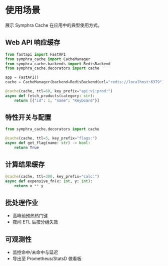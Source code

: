 # 使用场景

展示 Symphra Cache 在应用中的典型使用方式。

## Web API 响应缓存

```python
from fastapi import FastAPI
from symphra_cache import CacheManager
from symphra_cache.backends import RedisBackend
from symphra_cache.decorators import cache

app = FastAPI()
cache = CacheManager(backend=RedisBackend(url="redis://localhost:6379"))

@cache(cache, ttl=60, key_prefix="api:v1:prod:")
async def fetch_products(category: str):
    return [{"id": 1, "name": "Keyboard"}]
```

## 特性开关与配置

```python
from symphra_cache.decorators import cache

@cache(cache, ttl=5, key_prefix="flags:")
async def get_flag(name: str) -> bool:
    return True
```

## 计算结果缓存

```python
@cache(cache, ttl=300, key_prefix="calc:")
async def expensive_fn(x: int, y: int):
    return x ** y
```

## 批处理作业
- 高峰前预热热门键
- 夜间 ETL 后按分组失效

## 可观测性
- 监控命中/未命中与延迟
- 导出至 Prometheus/StatsD 做看板
